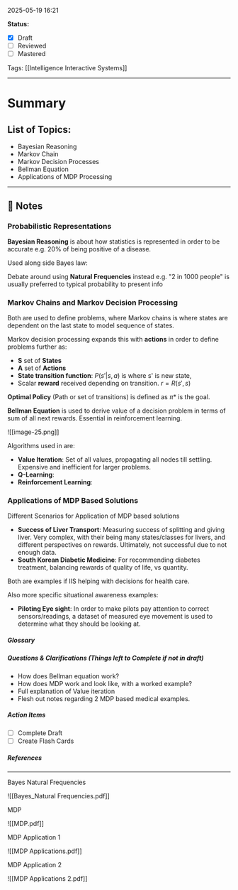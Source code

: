 2025-05-19 16:21

**Status:**  
- [x] Draft  
- [ ] Reviewed  
- [ ] Mastered

Tags: [[Intelligence Interactive Systems]]

---
# Summary


## List of Topics:

- Bayesian Reasoning
- Markov Chain
- Markov Decision Processes
- Bellman Equation
- Applications of MDP Processing

---

## 📝 Notes

### Probabilistic Representations

**Bayesian Reasoning** is about how statistics is represented in order to be accurate e.g. 20% of being positive of a disease.

Used along side Bayes law:

Debate around using **Natural Frequencies** instead e.g. "2 in 1000 people" is usually preferred to typical probability to present info


### Markov Chains and Markov Decision Processing

Both are used to define problems, where Markov chains is where states are dependent on the last state to model sequence of states.

Markov decision processing expands this with **actions** in order to define problems further as:

- **S** set of **States**
- **A** set of **Actions**
- **State transition function**: $P(s′| s, a)$ is where s' is new state, 
- Scalar **reward** received depending on transition. $r = R(s',s)$

**Optimal Policy** (Path or set of transitions) is defined as $\pi*$ is the goal.

**Bellman Equation** is used to derive value of a decision problem in terms of sum of all next rewards. Essential in reinforcement learning.

![[image-25.png]]


Algorithms used in are:

- **Value Iteration**: Set of all values, propagating all nodes till settling. Expensive and inefficient for larger problems.
- **Q-Learning**:
- **Reinforcement Learning**:
### Applications of MDP Based Solutions

Different Scenarios for Application of MDP based solutions

- **Success of Liver Transport**: Measuring success of splitting and giving liver. Very complex, with their being many states/classes for livers, and different perspectives on rewards. Ultimately, not successful due to not enough data.
- **South Korean Diabetic Medicine**: For recommending diabetes treatment, balancing rewards of quality of life, vs quantity. 

Both are examples if IIS helping with decisions for health care.


Also more specific situational awareness examples:

- **Piloting Eye sight**: In order to make pilots pay attention to correct sensors/readings, a dataset of measured eye movement is used to determine what they should be looking at.

##### Glossary


##### Questions & Clarifications (Things left to Complete if not in draft)

- How does Bellman equation work?
- How does MDP work and look like, with a worked example?
- Full explanation of Value iteration
- Flesh out notes regarding 2 MDP based medical examples.

##### Action Items
- [ ] Complete Draft 
- [ ] Create Flash Cards

##### References
----

Bayes Natural Frequencies


![[Bayes_Natural Frequencies.pdf]]


MDP


![[MDP.pdf]]


MDP Application 1


![[MDP Applications.pdf]]


MDP Application 2


![[MDP Applications 2.pdf]]